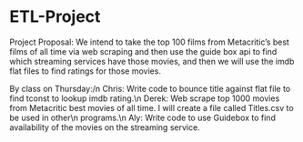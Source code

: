 # ETL-Project

Project Proposal:
We intend to take the top 100 films from Metacritic’s best films of all time via web scraping and then use the guide box api to find which streaming services have those movies, and then we will use the imdb flat files to find ratings for those movies.

By class on Thursday:/n
Chris:  Write code to bounce title against flat file to find tconst to lookup imdb rating.\n
Derek:  Web scrape top 1000 movies from Metacritic best movies of all time.   I will create a file called Titles.csv to be used in other\n programs.\n
Aly:  Write code to use Guidebox to find availability of the movies on the streaming service.
